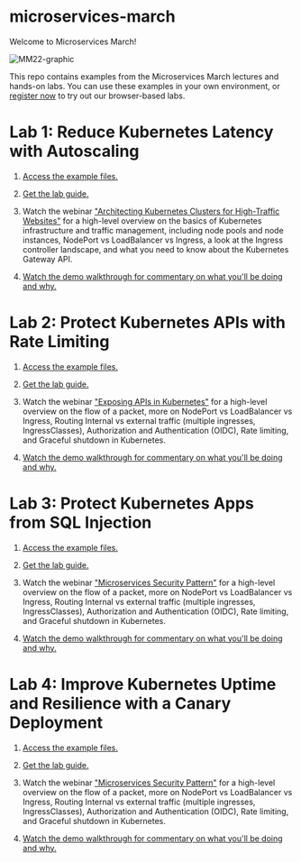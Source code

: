 # microservices-march
Welcome to Microservices March!

![MM22-graphic](https://github.com/nginxinc/microservices-march/blob/49b8bd76e65306f4ac9e5ec7eb32ff1af1498d6d/MM22%20Banner.png)

This repo contains examples from the Microservices March lectures and hands-on labs. You can use these examples in your own environment, or [register now](https://www.nginx.com/c/microservices-march-2022-kubernetes-networking/) to try out our browser-based labs.


<h1>Lab 1: Reduce Kubernetes Latency with Autoscaling</h1>

1. [Access the example files.](https://github.com/nginxinc/microservices-march/tree/main/Lab%201%20-%20Reduce%20Kubernetes%20Latency%20with%20Autoscaling)

2. [Get the lab guide.](https://www.nginx.com/blog/microservices-march-reduce-kubernetes-latency-with-autoscaling/)

3. Watch the webinar ["Architecting Kubernetes Clusters for High-Traffic Websites"](https://youtu.be/t_CiHcKE-dc) for a high-level overview on the basics of Kubernetes infrastructure and traffic management, including node pools and node instances, NodePort vs LoadBalancer vs Ingress, a look at the Ingress controller landscape, and what you need to know about the Kubernetes Gateway API.

4. [Watch the demo walkthrough for commentary on what you'll be doing and why.](https://youtu.be/Lj2Mks_M8Ks)


<h1>Lab 2: Protect Kubernetes APIs with Rate Limiting</h1>

1. [Access the example files.](https://github.com/nginxinc/microservices-march/tree/main/Lab%202%20-%20Protect%20Kubernetes%20APIs%20with%20Rate%20Limiting)

2. [Get the lab guide.](https://www.nginx.com/blog/microservices-march-protect-kubernetes-apis-with-rate-limiting/)

3. Watch the webinar ["Exposing APIs in Kubernetes"](https://youtu.be/g-52agV8fFw) for a high-level overview on the flow of a packet, more on NodePort vs LoadBalancer vs Ingress, Routing Internal vs external traffic (multiple ingresses, IngressClasses), Authorization and Authentication (OIDC), Rate limiting, and Graceful shutdown in Kubernetes.

4. [Watch the demo walkthrough for commentary on what you'll be doing and why.](https://youtu.be/DbwBg_gkr2c)

<h1>Lab 3: Protect Kubernetes Apps from SQL Injection</h1>

1. [Access the example files.](https://github.com/nginxinc/microservices-march/tree/main/Lab%203%20-%20Protect%20Kubernetes%20Apps%20from%20SQL%20Injection)

2. [Get the lab guide.](https://www.nginx.com/blog/microservices-march-protect-kubernetes-apps-from-sql-injection/)

3. Watch the webinar ["Microservices Security Pattern"](https://youtu.be/k1TYMMxgldY) for a high-level overview on the flow of a packet, more on NodePort vs LoadBalancer vs Ingress, Routing Internal vs external traffic (multiple ingresses, IngressClasses), Authorization and Authentication (OIDC), Rate limiting, and Graceful shutdown in Kubernetes.

4. [Watch the demo walkthrough for commentary on what you'll be doing and why.](https://youtu.be/VxvMQOpn308)

<h1>Lab 4: Improve Kubernetes Uptime and Resilience with a Canary Deployment</h1>

1. [Access the example files.](https://github.com/nginxinc/microservices-march/tree/main/Lab%204%20-%20Improve%20Kubernetes%20Uptime%20and%20Resilience%20with%20a%20Canary%20Deployment)

2. [Get the lab guide.](https://www.nginx.com/blog/microservices-march-improve-kubernetes-uptime-and-resilience-with-a-canary-deployment/)

3. Watch the webinar ["Microservices Security Pattern"](https://youtu.be/w7ZDeNFD_Co) for a high-level overview on the flow of a packet, more on NodePort vs LoadBalancer vs Ingress, Routing Internal vs external traffic (multiple ingresses, IngressClasses), Authorization and Authentication (OIDC), Rate limiting, and Graceful shutdown in Kubernetes.

4. [Watch the demo walkthrough for commentary on what you'll be doing and why.](https://youtu.be/t7YQSxYbK5k)
